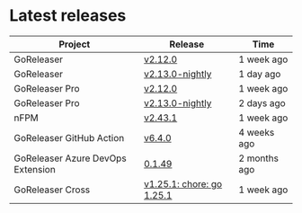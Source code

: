 # Latest releases

| Project                           | Release                                                                                         | Time        |
| --------------------------------- | ----------------------------------------------------------------------------------------------- | ----------- |
| GoReleaser | [v2.12.0](https://github.com/goreleaser/goreleaser/releases/tag/v2.12.0) | 1 week ago |
| GoReleaser | [v2.13.0-nightly](https://github.com/goreleaser/goreleaser/releases/tag/nightly) | 1 day ago |
| GoReleaser Pro | [v2.12.0](https://github.com/goreleaser/goreleaser-pro/releases/tag/v2.12.0) | 1 week ago |
| GoReleaser Pro | [v2.13.0-nightly](https://github.com/goreleaser/goreleaser-pro/releases/tag/nightly) | 2 days ago |
| nFPM | [v2.43.1](https://github.com/goreleaser/nfpm/releases/tag/v2.43.1) | 1 week ago |
| GoReleaser GitHub Action | [v6.4.0](https://github.com/goreleaser/goreleaser-action/releases/tag/v6.4.0) | 4 weeks ago |
| GoReleaser Azure DevOps Extension | [0.1.49](https://github.com/goreleaser/goreleaser-azure-devops-extension/releases/tag/0.1.49) | 2 months ago |
| GoReleaser Cross | [v1.25.1: chore: go 1.25.1](https://github.com/goreleaser/goreleaser-cross/releases/tag/v1.25.1) | 1 week ago |

